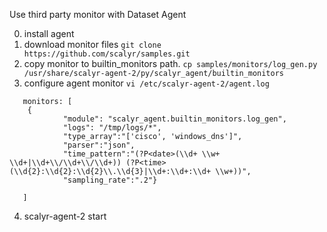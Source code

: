 Use third party monitor with Dataset Agent

0.  install agent
1.  download monitor files `git clone https://github.com/scalyr/samples.git`
2.  copy monitor to builtin_monitors path. `cp samples/monitors/log_gen.py /usr/share/scalyr-agent-2/py/scalyr_agent/builtin_monitors`
3.  configure agent monitor `vi /etc/scalyr-agent-2/agent.log` 
```
   monitors: [
    {
            "module": "scalyr_agent.builtin_monitors.log_gen",
            "logs": "/tmp/logs/*",
            "type_array":"['cisco', 'windows_dns']",
            "parser":"json",
            "time_pattern":"(?P<date>(\\d+ \\w+ \\d+|\\d+\\/\\d+\\/\\d+)) (?P<time>(\\d{2}:\\d{2}:\\d{2}\\.\\d{3}|\\d+:\\d+:\\d+ \\w+))",
            "sampling_rate":".2"}

   ]
 ```
4.  scalyr-agent-2 start
